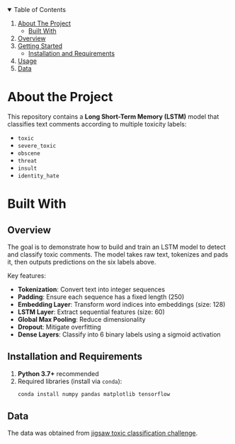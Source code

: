 <!-- TABLE OF CONTENTS -->
<details open="open">
  <summary>Table of Contents</summary>
  <ol>
    <li>
      <a href="#about-the-project">About The Project</a>
      <ul>
        <li><a href="#built-with">Built With</a></li>
      </ul>
    </li>
    <li>
      <a href="#overview">Overview</a>
    </li>
    <li>
      <a href="#getting-started">Getting Started</a>
      <ul>
        <li><a href="#installation-and-requirements">Installation and Requirements</a></li>
      </ul>
    </li>
    <li><a href="#usage">Usage</a></li>
    <li><a href="#data">Data</a></li>
  </ol>
</details>

# About the Project

This repository contains a **Long Short-Term Memory (LSTM)** model that classifies text comments according to multiple toxicity labels:

- `toxic`
- `severe_toxic`
- `obscene`
- `threat`
- `insult`
- `identity_hate`

# Built With



## Overview

The goal is to demonstrate how to build and train an LSTM model to detect and classify toxic comments. The model takes raw text, tokenizes and pads it, then outputs predictions on the six labels above.

Key features:

- **Tokenization**: Convert text into integer sequences  
- **Padding**: Ensure each sequence has a fixed length (250)  
- **Embedding Layer**: Transform word indices into embeddings (size: 128)  
- **LSTM Layer**: Extract sequential features (size: 60)  
- **Global Max Pooling**: Reduce dimensionality  
- **Dropout**: Mitigate overfitting  
- **Dense Layers**: Classify into 6 binary labels using a sigmoid activation  

## Installation and Requirements

1. **Python 3.7+** recommended  
2. Required libraries (install via `conda`):
   ```bash
   conda install numpy pandas matplotlib tensorflow
   ```

## Data
   The data was obtained from [jigsaw toxic classification challenge](https://www.kaggle.com/competitions/jigsaw-toxic-comment-classification-challenge).
    
